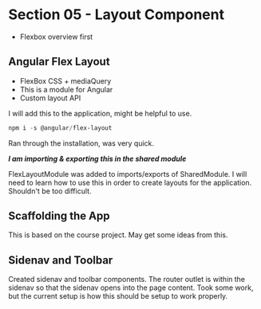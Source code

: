 # Section 05 - Layout Component

- Flexbox overview first  

## Angular Flex Layout

- FlexBox CSS + mediaQuery
- This is a module for Angular
- Custom layout API  

I will add this to the application, might be helpful to use.  

```ps1
npm i -s @angular/flex-layout
```

Ran through the installation, was very quick.  

***I am importing & exporting this in the shared module***  

FlexLayoutModule was added to imports/exports of SharedModule.
I will need to learn how to use this in order to create layouts for the application.
Shouldn't be too difficult.

## Scaffolding the App

This is based on the course project.
May get some ideas from this.

## Sidenav and Toolbar

Created sidenav and toolbar components.
The router outlet is within the sidenav so that the sidenav opens into the page content.
Took some work, but the current setup is how this should be setup to work properly.
